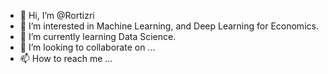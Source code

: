 - 👋 Hi, I’m @Rortizri
- 👀 I’m interested in Machine Learning, and Deep Learning for Economics.
- 🌱 I’m currently learning Data Science.
- 💞️ I’m looking to collaborate on ...
- 📫 How to reach me ...

<!---
Rortizri/Rortizri is a ✨ special ✨ repository because its `README.md` (this file) appears on your GitHub profile.
You can click the Preview link to take a look at your changes.
--->
